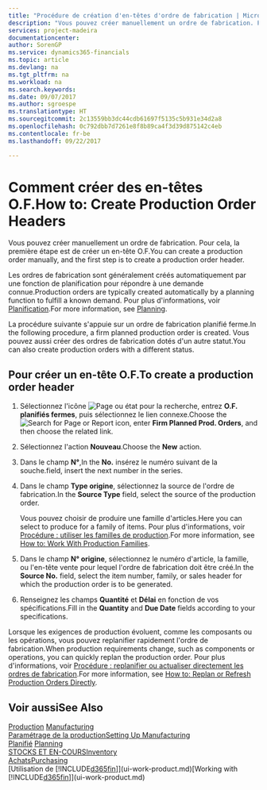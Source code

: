 ```yaml
---
title: "Procédure de création d'en-têtes d'ordre de fabrication | Microsoft Docs"
description: "Vous pouvez créer manuellement un ordre de fabrication. Pour cela, la première étape est de créer un en-tête O.F."
services: project-madeira
documentationcenter: 
author: SorenGP
ms.service: dynamics365-financials
ms.topic: article
ms.devlang: na
ms.tgt_pltfrm: na
ms.workload: na
ms.search.keywords: 
ms.date: 09/07/2017
ms.author: sgroespe
ms.translationtype: HT
ms.sourcegitcommit: 2c13559bb3dc44cdb61697f5135c5b931e34d2a8
ms.openlocfilehash: 0c792dbb7d7261e8f8b89ca4f3d39d875142c4eb
ms.contentlocale: fr-be
ms.lasthandoff: 09/22/2017

---
```

# <a name="how-to-create-production-order-headers"></a><span data-ttu-id="ef5fb-103">Comment créer des en-têtes O.F.</span><span class="sxs-lookup"><span data-stu-id="ef5fb-103">How to: Create Production Order Headers</span></span>
<span data-ttu-id="ef5fb-104">Vous pouvez créer manuellement un ordre de fabrication. Pour cela, la première étape est de créer un en-tête O.F.</span><span class="sxs-lookup"><span data-stu-id="ef5fb-104">You can create a production order manually, and the first step is to create a production order header.</span></span>

<span data-ttu-id="ef5fb-105">Les ordres de fabrication sont généralement créés automatiquement par une fonction de planification pour répondre à une demande connue.</span><span class="sxs-lookup"><span data-stu-id="ef5fb-105">Production orders are typically created automatically by a planning function to fulfill a known demand.</span></span> <span data-ttu-id="ef5fb-106">Pour plus d'informations, voir [Planification](production-planning.md).</span><span class="sxs-lookup"><span data-stu-id="ef5fb-106">For more information, see [Planning](production-planning.md).</span></span>   

<span data-ttu-id="ef5fb-107">La procédure suivante s'appuie sur un ordre de fabrication planifié ferme.</span><span class="sxs-lookup"><span data-stu-id="ef5fb-107">In the following procedure, a firm planned production order is created.</span></span> <span data-ttu-id="ef5fb-108">Vous pouvez aussi créer des ordres de fabrication dotés d'un autre statut.</span><span class="sxs-lookup"><span data-stu-id="ef5fb-108">You can also create production orders with a different status.</span></span>  

## <a name="to-create-a-production-order-header"></a><span data-ttu-id="ef5fb-109">Pour créer un en-tête O.F.</span><span class="sxs-lookup"><span data-stu-id="ef5fb-109">To create a production order header</span></span>  
1.  <span data-ttu-id="ef5fb-110">Sélectionnez l'icône ![Page ou état pour la recherche](media/ui-search/search_small.png "Page ou état pour la recherche"), entrez **O.F. planifiés fermes**, puis sélectionnez le lien connexe.</span><span class="sxs-lookup"><span data-stu-id="ef5fb-110">Choose the ![Search for Page or Report](media/ui-search/search_small.png "Search for Page or Report icon") icon, enter **Firm Planned Prod. Orders**, and then choose the related link.</span></span>  
2.  <span data-ttu-id="ef5fb-111">Sélectionnez l'action **Nouveau**.</span><span class="sxs-lookup"><span data-stu-id="ef5fb-111">Choose the **New** action.</span></span>  
3.  <span data-ttu-id="ef5fb-112">Dans le champ **N°**,</span><span class="sxs-lookup"><span data-stu-id="ef5fb-112">In the **No.**</span></span> <span data-ttu-id="ef5fb-113">insérez le numéro suivant de la souche.</span><span class="sxs-lookup"><span data-stu-id="ef5fb-113">field, insert the next number in the series.</span></span>  
4.  <span data-ttu-id="ef5fb-114">Dans le champ **Type origine**, sélectionnez la source de l'ordre de fabrication.</span><span class="sxs-lookup"><span data-stu-id="ef5fb-114">In the **Source Type** field, select the source of the production order.</span></span>

    <span data-ttu-id="ef5fb-115">Vous pouvez choisir de produire une famille d'articles.</span><span class="sxs-lookup"><span data-stu-id="ef5fb-115">Here you can select to produce for a family of items.</span></span> <span data-ttu-id="ef5fb-116">Pour plus d'informations, voir [Procédure : utiliser les familles de production](production-how-work-family.md).</span><span class="sxs-lookup"><span data-stu-id="ef5fb-116">For more information, see [How to: Work With Production Families](production-how-work-family.md).</span></span>
5.  <span data-ttu-id="ef5fb-117">Dans le champ **N° origine**, sélectionnez le numéro d'article, la famille, ou l'en-tête vente pour lequel l'ordre de fabrication doit être créé.</span><span class="sxs-lookup"><span data-stu-id="ef5fb-117">In the **Source No.** field, select the item number, family, or sales header for which the production order is to be generated.</span></span>  
6.  <span data-ttu-id="ef5fb-118">Renseignez les champs **Quantité** et **Délai** en fonction de vos spécifications.</span><span class="sxs-lookup"><span data-stu-id="ef5fb-118">Fill in the **Quantity** and **Due Date** fields according to your specifications.</span></span>  

<span data-ttu-id="ef5fb-119">Lorsque les exigences de production évoluent, comme les composants ou les opérations, vous pouvez replanifier rapidement l'ordre de fabrication.</span><span class="sxs-lookup"><span data-stu-id="ef5fb-119">When production requirements change, such as components or operations, you can quickly replan the production order.</span></span> <span data-ttu-id="ef5fb-120">Pour plus d'informations, voir [Procédure : replanifier ou actualiser directement les ordres de fabrication](production-how-to-replan-refresh-production-orders.md).</span><span class="sxs-lookup"><span data-stu-id="ef5fb-120">For more information, see [How to: Replan or Refresh Production Orders Directly](production-how-to-replan-refresh-production-orders.md).</span></span> 

## <a name="see-also"></a><span data-ttu-id="ef5fb-121">Voir aussi</span><span class="sxs-lookup"><span data-stu-id="ef5fb-121">See Also</span></span>  
<span data-ttu-id="ef5fb-122">[Production](production-manage-manufacturing.md)  </span><span class="sxs-lookup"><span data-stu-id="ef5fb-122">[Manufacturing](production-manage-manufacturing.md)  </span></span>  
[<span data-ttu-id="ef5fb-123">Paramétrage de la production</span><span class="sxs-lookup"><span data-stu-id="ef5fb-123">Setting Up Manufacturing</span></span>](production-configure-production-processes.md)  
<span data-ttu-id="ef5fb-124">[Planifié](production-planning.md)    </span><span class="sxs-lookup"><span data-stu-id="ef5fb-124">[Planning](production-planning.md)    </span></span>  
[<span data-ttu-id="ef5fb-125">STOCKS ET EN-COURS</span><span class="sxs-lookup"><span data-stu-id="ef5fb-125">Inventory</span></span>](inventory-manage-inventory.md)  
[<span data-ttu-id="ef5fb-126">Achats</span><span class="sxs-lookup"><span data-stu-id="ef5fb-126">Purchasing</span></span>](purchasing-manage-purchasing.md)  
<span data-ttu-id="ef5fb-127">[Utilisation de [!INCLUDE[d365fin](includes/d365fin_md.md)]](ui-work-product.md)</span><span class="sxs-lookup"><span data-stu-id="ef5fb-127">[Working with [!INCLUDE[d365fin](includes/d365fin_md.md)]](ui-work-product.md)</span></span>

